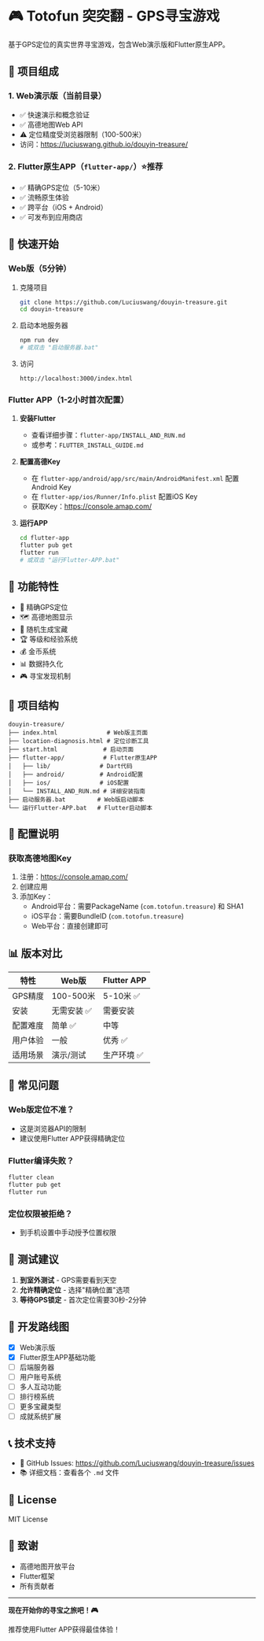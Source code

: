 # 🎮 Totofun 突突翻 - GPS寻宝游戏

基于GPS定位的真实世界寻宝游戏，包含Web演示版和Flutter原生APP。

## 📱 项目组成

### 1. Web演示版（当前目录）
- ✅ 快速演示和概念验证
- ✅ 高德地图Web API
- ⚠️ 定位精度受浏览器限制（100-500米）
- 访问：https://luciuswang.github.io/douyin-treasure/

### 2. Flutter原生APP（`flutter-app/`）⭐推荐
- ✅ 精确GPS定位（5-10米）
- ✅ 流畅原生体验
- ✅ 跨平台（iOS + Android）
- ✅ 可发布到应用商店

## 🚀 快速开始

### Web版（5分钟）

1. 克隆项目
   ```bash
   git clone https://github.com/Luciuswang/douyin-treasure.git
   cd douyin-treasure
   ```

2. 启动本地服务器
   ```bash
   npm run dev
   # 或双击 "启动服务器.bat"
   ```

3. 访问
   ```
   http://localhost:3000/index.html
   ```

### Flutter APP（1-2小时首次配置）

1. **安装Flutter**
   - 查看详细步骤：`flutter-app/INSTALL_AND_RUN.md`
   - 或参考：`FLUTTER_INSTALL_GUIDE.md`

2. **配置高德Key**
   - 在 `flutter-app/android/app/src/main/AndroidManifest.xml` 配置Android Key
   - 在 `flutter-app/ios/Runner/Info.plist` 配置iOS Key
   - 获取Key：https://console.amap.com/

3. **运行APP**
   ```bash
   cd flutter-app
   flutter pub get
   flutter run
   # 或双击 "运行Flutter-APP.bat"
   ```

## 🎯 功能特性

- 📍 精确GPS定位
- 🗺️ 高德地图显示
- 🎁 随机生成宝藏
- 🏆 等级和经验系统
- 💰 金币系统
- 📊 数据持久化
- 🎮 寻宝发现机制

## 📁 项目结构

```
douyin-treasure/
├── index.html              # Web版主页面
├── location-diagnosis.html # 定位诊断工具
├── start.html             # 启动页面
├── flutter-app/           # Flutter原生APP
│   ├── lib/              # Dart代码
│   ├── android/          # Android配置
│   ├── ios/              # iOS配置
│   └── INSTALL_AND_RUN.md # 详细安装指南
├── 启动服务器.bat         # Web版启动脚本
└── 运行Flutter-APP.bat   # Flutter启动脚本
```

## 🔑 配置说明

### 获取高德地图Key

1. 注册：https://console.amap.com/
2. 创建应用
3. 添加Key：
   - Android平台：需要PackageName (`com.totofun.treasure`) 和 SHA1
   - iOS平台：需要BundleID (`com.totofun.treasure`)
   - Web平台：直接创建即可

## 📊 版本对比

| 特性 | Web版 | Flutter APP |
|------|-------|-------------|
| GPS精度 | 100-500米 | 5-10米 ✅ |
| 安装 | 无需安装 ✅ | 需要安装 |
| 配置难度 | 简单 ✅ | 中等 |
| 用户体验 | 一般 | 优秀 ✅ |
| 适用场景 | 演示/测试 | 生产环境 ✅ |

## 🐛 常见问题

### Web版定位不准？
- 这是浏览器API的限制
- 建议使用Flutter APP获得精确定位

### Flutter编译失败？
```bash
flutter clean
flutter pub get
flutter run
```

### 定位权限被拒绝？
- 到手机设置中手动授予位置权限

## 📱 测试建议

1. **到室外测试** - GPS需要看到天空
2. **允许精确定位** - 选择"精确位置"选项
3. **等待GPS锁定** - 首次定位需要30秒-2分钟

## 🎁 开发路线图

- [x] Web演示版
- [x] Flutter原生APP基础功能
- [ ] 后端服务器
- [ ] 用户账号系统
- [ ] 多人互动功能
- [ ] 排行榜系统
- [ ] 更多宝藏类型
- [ ] 成就系统扩展

## 📞 技术支持

- 📧 GitHub Issues: https://github.com/Luciuswang/douyin-treasure/issues
- 📚 详细文档：查看各个 `.md` 文件

## 📄 License

MIT License

## 🙏 致谢

- 高德地图开放平台
- Flutter框架
- 所有贡献者

---

**现在开始你的寻宝之旅吧！🎮**

推荐使用Flutter APP获得最佳体验！

